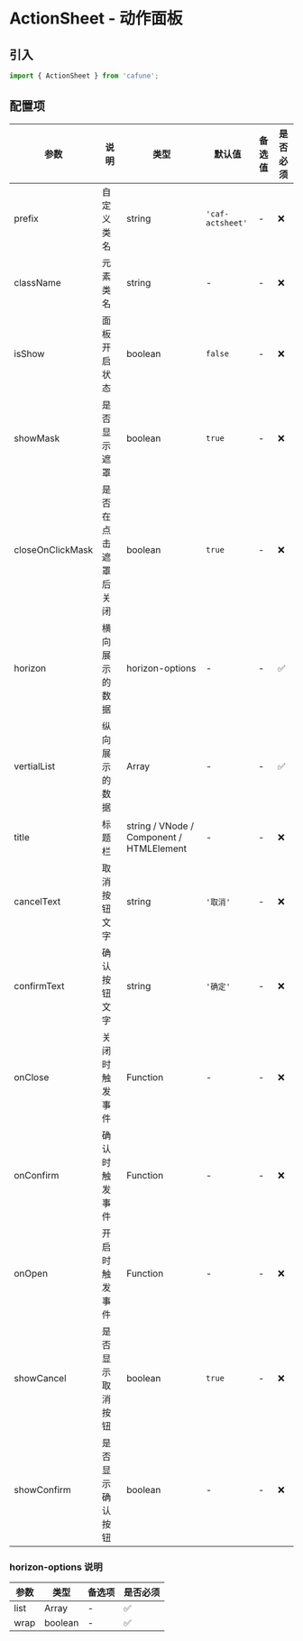 # ActionSheet - 动作面板

## 引入
```jsx
import { ActionSheet } from 'cafune';
```

## 配置项
| 参数 | 说明 | 类型 | 默认值 |备选值 | 是否必须 |
| --- | --- | --- | --- | --- | --- |
| prefix | 自定义类名 | string | `'caf-actsheet'` | - | ❌ |
| className | 元素类名 | string | - | - | ❌ |
| isShow | 面板开启状态 | boolean | `false` | - | ❌ |
| showMask | 是否显示遮罩 | boolean | `true` | - | ❌ |
| closeOnClickMask | 是否在点击遮罩后关闭 | boolean | `true` | - | ❌ |
| horizon | 横向展示的数据 | horizon-options | - | - | ✅  |
| vertialList | 纵向展示的数据 | Array | - | - | ✅  |
| title | 标题栏 | string / VNode / Component / HTMLElement | - | - | ❌ |
| cancelText | 取消按钮文字 | string | `'取消'` | - | ❌ |
| confirmText | 确认按钮文字 | string | `'确定'` | - | ❌ |
| onClose | 关闭时触发事件 | Function | - | - | ❌ |
| onConfirm | 确认时触发事件 | Function | - | - | ❌ |
| onOpen | 开启时触发事件 | Function | - | - | ❌ |
| showCancel | 是否显示取消按钮 | boolean | `true` | - | ❌ |
| showConfirm | 是否显示确认按钮 | boolean | - | - | ❌ |


 ### horizon-options 说明
| 参数 | 类型 | 备选项 | 是否必须 |
| --- | --- | --- | --- |
| list | Array | - | ✅  |
| wrap | boolean | - | ✅  |
